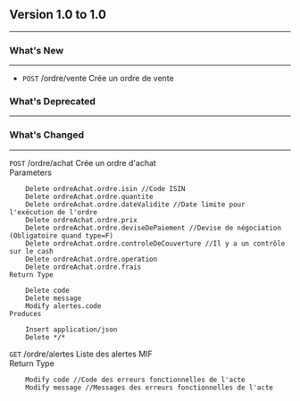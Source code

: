 ## Version 1.0 to 1.0
---
### What's New
---
* `POST` /ordre/vente Crée un ordre de vente

### What's Deprecated
---

### What's Changed
---
`POST` /ordre/achat Crée un ordre d'achat  
    Parameters

        Delete ordreAchat.ordre.isin //Code ISIN
        Delete ordreAchat.ordre.quantite
        Delete ordreAchat.ordre.dateValidite //Date limite pour l'exécution de l'ordre
        Delete ordreAchat.ordre.prix
        Delete ordreAchat.ordre.deviseDePaiement //Devise de négociation (Obligatoire quand type=F)
        Delete ordreAchat.ordre.controleDeCouverture //Il y a un contrôle sur le cash
        Delete ordreAchat.ordre.operation
        Delete ordreAchat.ordre.frais
    Return Type

        Delete code
        Delete message
        Modify alertes.code
    Produces

        Insert application/json
        Delete */*
`GET` /ordre/alertes Liste des alertes MIF  
    Return Type

        Modify code //Code des erreurs fonctionnelles de l'acte
        Modify message //Messages des erreurs fonctionnelles de l'acte
